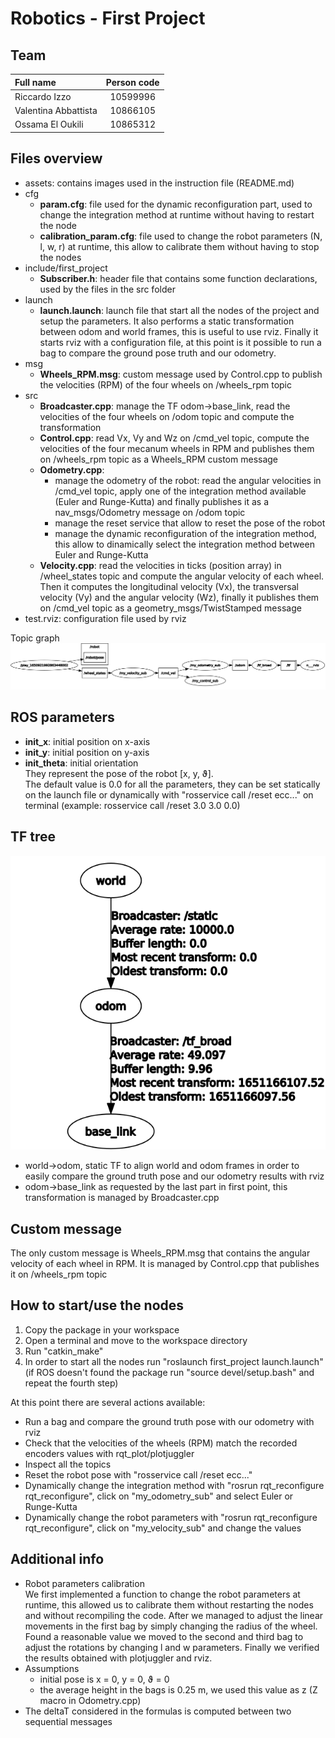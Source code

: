 # Robotics - First Project
## Team
|      Full name       |  Person code   |
|:---------------------|:--------------:|
|Riccardo Izzo         |    10599996    |
|Valentina Abbattista  |    10866105    |
|Ossama El Oukili      |    10865312    |

## Files overview
* assets: contains images used in the instruction file (README.md)
* cfg
  * __param.cfg__: file used for the dynamic reconfiguration part, used to change the integration method at runtime without having to restart the node
  * __calibration_param.cfg__: file used to change the robot parameters (N, l, w, r) at runtime, this allow to calibrate them without having to stop the nodes
* include/first_project
  * __Subscriber.h__: header file that contains some function declarations, used by the files in the src folder
* launch
  * __launch.launch__: launch file that start all the nodes of the project and setup the parameters. It also performs a static transformation between odom and world frames, this is useful to use rviz. Finally it starts rviz with a configuration file, at this point is it possible to run a bag to compare the ground pose truth and our odometry.
* msg
  * __Wheels_RPM.msg__: custom message used by Control.cpp to publish the velocities (RPM) of the four wheels on /wheels_rpm topic
* src
  * __Broadcaster.cpp__: manage the TF odom->base_link, read the velocities of the four wheels on /odom topic and compute the transformation
  * __Control.cpp__: read Vx, Vy and Wz on /cmd_vel topic, compute the velocities of the four mecanum wheels in RPM and publishes them on /wheels_rpm topic as a Wheels_RPM custom message
  * __Odometry.cpp__:  
    * manage the odometry of the robot: read the angular velocities in /cmd_vel topic, apply one of the integration method available (Euler and Runge-Kutta) and finally publishes it as a nav_msgs/Odometry message on /odom topic
    * manage the reset service that allow to reset the pose of the robot
    * manage the dynamic reconfiguration of the integration method, this allow to dinamically select the integration method between Euler and Runge-Kutta
  * __Velocity.cpp__: read the velocities in ticks (position array) in /wheel_states topic and compute the angular velocity of each wheel.
  Then it computes the longitudinal velocity (Vx), the transversal velocity (Vy) and the angular velocity (Wz), finally it publishes them on /cmd_vel topic as a geometry_msgs/TwistStamped message
* test.rviz: configuration file used by rviz

Topic graph
![Topic overview](assets/rosgraph.png "Topic overview")

## ROS parameters
* __init_x__: initial position on x-axis
* __init_y__: initial position on y-axis
* __init_theta__: initial orientation  
They represent the pose of the robot [x, y, ϑ].  
The default value is 0.0 for all the parameters, they can be set statically on the launch file or dynamically with "rosservice call /reset ecc..." on terminal (example: rosservice call /reset 3.0 3.0 0.0)

## TF tree
![TF tree](assets/TF_tree.png "TF tree")
* world->odom, static TF to align world and odom frames in order to easily compare the ground truth pose and our odometry results with rviz
* odom->base_link as requested by the last part in first point, this transformation is managed by Broadcaster.cpp

## Custom message
The only custom message is Wheels_RPM.msg that contains the angular velocity of each wheel in RPM. It is managed by Control.cpp that publishes it on /wheels_rpm topic

## How to start/use the nodes
1. Copy the package in your workspace
2. Open a terminal and move to the workspace directory
3. Run "catkin_make"
4. In order to start all the nodes run "roslaunch first_project launch.launch" (if ROS doesn't found the package run "source devel/setup.bash" and repeat the fourth step)

At this point there are several actions available:  
* Run a bag and compare the ground truth pose with our odometry with rviz
* Check that the velocities of the wheels (RPM) match the recorded encoders values with rqt_plot/plotjuggler
* Inspect all the topics
* Reset the robot pose with "rosservice call /reset ecc..."
* Dynamically change the integration method with "rosrun rqt_reconfigure rqt_reconfigure", click on "my_odometry_sub" and select Euler or Runge-Kutta
* Dynamically change the robot parameters with "rosrun rqt_reconfigure rqt_reconfigure", click on "my_velocity_sub" and change the values

## Additional info
* Robot parameters calibration  
We first implemented a function to change the robot parameters at runtime, this allowed us to calibrate them without restarting the nodes and without recompiling the code. After we managed to adjust the linear movements in the first bag by simply changing the radius of the wheel. Found a reasonable value we moved to the second and third bag to adjust the rotations by changing l and w parameters.
Finally we verified the results obtained with plotjuggler and rviz.
* Assumptions
  * initial pose is x = 0, y = 0, ϑ = 0
  * the average height in the bags is 0.25 m, we used this value as z (Z macro in Odometry.cpp)
* The deltaT considered in the formulas is computed between two sequential messages 
